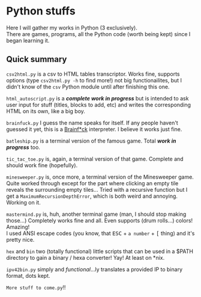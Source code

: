 # Python stuffs
Here I will gather my works in Python (3 exclusively).  
There are games, programs, all the Python code (worth being kept) since I began learning it.  

## Quick summary
`csv2html.py` is a csv to HTML tables transcriptor. Works fine, supports options (type `csv2html.py -h` to find more!) not big functionailites, but I didn't know of the `csv` Python module until after finishing this one.

`html_autoscript.py` is a ***complete work in progress*** but is intended to ask user input for stuff (titles, blocks to add, etc) and writes the corresponding HTML on its own, like a big boy.

`brainfuck.py` I guess the name speaks for itself. If any people haven't guessed it yet, this is a [Brainf\*ck](http://esolangs.org/wiki/Brainfuck) interpreter. I believe it works just fine.

`batleship.py` is a terminal version of the famous game. Total ***work in progress*** too.

`tic_tac_toe.py` is, again, a terminal version of that game. Complete and should work fine (hopefully).

`minesweeper.py` is, once more, a terminal version of the Minesweeper game. Quite worked through except for the part where clicking an empty tile reveals the surrounding empty tiles... Tried with a recursive function but I get a `MaximumRecursionDepthError`, which is both weird and annoying. Working on it.

`mastermind.py` is, huh, another terminal game (man, I should stop making those...) Completely works fine and all. Even supports (drum rolls...) colors! Amazing!  
I used ANSI escape codes (you know, that <kbd>ESC</kbd> + `a number` + <kbd>[</kbd> thing) and it's pretty nice.

`hex` and `bin` two (totally functional) little scripts that can be used in a $PATH directory to gain a binary / hexa converter! Yay! At least on \*nix.

`ipv42bin.py` simply and *functional*…ly translates a provided IP to binary format, dots kept.

`More stuff to come.py`!!
